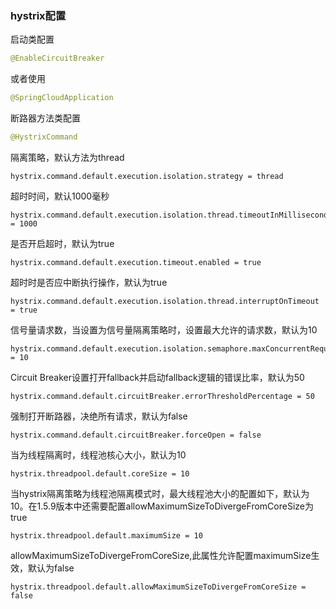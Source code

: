 ### hystrix配置

启动类配置

```java
@EnableCircuitBreaker
```

或者使用

```java
@SpringCloudApplication
```

断路器方法类配置

```java
@HystrixCommand
```

隔离策略，默认方法为thread

```properties
hystrix.command.default.execution.isolation.strategy = thread
```

超时时间，默认1000毫秒

```properties
hystrix.command.default.execution.isolation.thread.timeoutInMilliseconds = 1000
```

是否开启超时，默认为true

```properties
hystrix.command.default.execution.timeout.enabled = true
```

超时时是否应中断执行操作，默认为true

```properties
hystrix.command.default.execution.isolation.thread.interruptOnTimeout = true
```

信号量请求数，当设置为信号量隔离策略时，设置最大允许的请求数，默认为10

```properties
hystrix.command.default.execution.isolation.semaphore.maxConcurrentRequests = 10
```

Circuit Breaker设置打开fallback并启动fallback逻辑的错误比率，默认为50

```properties
hystrix.command.default.circuitBreaker.errorThresholdPercentage = 50
```

强制打开断路器，决绝所有请求，默认为false

```properties
hystrix.command.default.circuitBreaker.forceOpen = false
```

当为线程隔离时，线程池核心大小，默认为10

```properties
hystrix.threadpool.default.coreSize = 10
```

当hystrix隔离策略为线程池隔离模式时，最大线程池大小的配置如下，默认为10。在1.5.9版本中还需要配置allowMaximumSizeToDivergeFromCoreSize为true

```properties
hystrix.threadpool.default.maximumSize = 10
```

allowMaximumSizeToDivergeFromCoreSize,此属性允许配置maximumSize生效，默认为false

```properties
hystrix.threadpool.default.allowMaximumSizeToDivergeFromCoreSize = false
```

